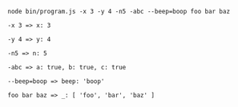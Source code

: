 
```
node bin/program.js -x 3 -y 4 -n5 -abc --beep=boop foo bar baz
```

`-x 3 => x: 3`

`-y 4 => y: 4`

`-n5 => n: 5`

`-abc => a: true, b: true, c: true`

`--beep=boop => beep: 'boop'`

`foo bar baz => _: [ 'foo', 'bar', 'baz' ]`
